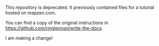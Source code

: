 This repository is deprecated. It previously contained files for a tutorial hosted on mapzen.com. 

You can find a copy of the original instructions in https://github.com/rmglennon/write-the-docs.

I am making a change!
